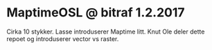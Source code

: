 # MaptimeOSL @ bitraf 1.2.2017

Cirka 10 stykker. Lasse introduserer Maptime litt.
Knut Ole deler dette repoet og introduserer vector vs raster.
